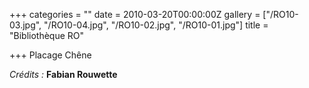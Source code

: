 +++
categories = ""
date = 2010-03-20T00:00:00Z
gallery = ["/RO10-03.jpg", "/RO10-04.jpg", "/RO10-02.jpg", "/RO10-01.jpg"]
title = "Bibliothèque RO"

+++
Placage Chêne

_Crédits :_ **Fabian Rouwette**